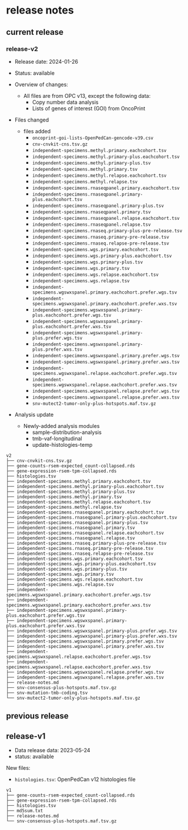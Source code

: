 # release notes

## current release
### release-v2

- Release date: 2024-01-26
- Status: available
- Overview of changes:
    - All files are from OPC v13, except the following data:
        - Copy number data analysis
        - Lists of genes of interest (GOI) from OncoPrint 


- Files changed
    - files added
        - `oncoprint-goi-lists-OpenPedCan-gencode-v39.csv`
        - `cnv-cnvkit-cns.tsv.gz`
        - `independent-specimens.methyl.primary.eachcohort.tsv`
        - `independent-specimens.methyl.primary-plus.eachcohort.tsv`
        - `independent-specimens.methyl.primary-plus.tsv`
        - `independent-specimens.methyl.primary.tsv`
        - `independent-specimens.methyl.relapse.eachcohort.tsv`
        - `independent-specimens.methyl.relapse.tsv`
        - `independent-specimens.rnaseqpanel.primary.eachcohort.tsv`
        - `independent-specimens.rnaseqpanel.primary-plus.eachcohort.tsv`
        - `independent-specimens.rnaseqpanel.primary-plus.tsv`
        - `independent-specimens.rnaseqpanel.primary.tsv`
        - `independent-specimens.rnaseqpanel.relapse.eachcohort.tsv`
        - `independent-specimens.rnaseqpanel.relapse.tsv`
        - `independent-specimens.rnaseq.primary-plus-pre-release.tsv`
        - `independent-specimens.rnaseq.primary-pre-release.tsv`
        - `independent-specimens.rnaseq.relapse-pre-release.tsv`
        - `independent-specimens.wgs.primary.eachcohort.tsv`
        - `independent-specimens.wgs.primary-plus.eachcohort.tsv`
        - `independent-specimens.wgs.primary-plus.tsv`
        - `independent-specimens.wgs.primary.tsv`
        - `independent-specimens.wgs.relapse.eachcohort.tsv`
        - `independent-specimens.wgs.relapse.tsv`
        - `independent-specimens.wgswxspanel.primary.eachcohort.prefer.wgs.tsv`
        - `independent-specimens.wgswxspanel.primary.eachcohort.prefer.wxs.tsv`
        - `independent-specimens.wgswxspanel.primary-plus.eachcohort.prefer.wgs.tsv`
        - `independent-specimens.wgswxspanel.primary-plus.eachcohort.prefer.wxs.tsv`
        - `independent-specimens.wgswxspanel.primary-plus.prefer.wgs.tsv`
        - `independent-specimens.wgswxspanel.primary-plus.prefer.wxs.tsv`
        - `independent-specimens.wgswxspanel.primary.prefer.wgs.tsv`
        - `independent-specimens.wgswxspanel.primary.prefer.wxs.tsv`
        - `independent-specimens.wgswxspanel.relapse.eachcohort.prefer.wgs.tsv`
        - `independent-specimens.wgswxspanel.relapse.eachcohort.prefer.wxs.tsv`
        - `independent-specimens.wgswxspanel.relapse.prefer.wgs.tsv`
        - `independent-specimens.wgswxspanel.relapse.prefer.wxs.tsv`
        - `snv-mutect2-tumor-only-plus-hotspots.maf.tsv.gz`
       

- Analysis update
    - Newly-added analysis modules
        - sample-distribution-analysis
        - tmb-vaf-longitudinal
        - update-histologies-temp
   
```
v2
├── cnv-cnvkit-cns.tsv.gz
├── gene-counts-rsem-expected_count-collapsed.rds
├── gene-expression-rsem-tpm-collapsed.rds
├── histologies.tsv
├── independent-specimens.methyl.primary.eachcohort.tsv
├── independent-specimens.methyl.primary-plus.eachcohort.tsv
├── independent-specimens.methyl.primary-plus.tsv
├── independent-specimens.methyl.primary.tsv
├── independent-specimens.methyl.relapse.eachcohort.tsv
├── independent-specimens.methyl.relapse.tsv
├── independent-specimens.rnaseqpanel.primary.eachcohort.tsv
├── independent-specimens.rnaseqpanel.primary-plus.eachcohort.tsv
├── independent-specimens.rnaseqpanel.primary-plus.tsv
├── independent-specimens.rnaseqpanel.primary.tsv
├── independent-specimens.rnaseqpanel.relapse.eachcohort.tsv
├── independent-specimens.rnaseqpanel.relapse.tsv
├── independent-specimens.rnaseq.primary-plus-pre-release.tsv
├── independent-specimens.rnaseq.primary-pre-release.tsv
├── independent-specimens.rnaseq.relapse-pre-release.tsv
├── independent-specimens.wgs.primary.eachcohort.tsv
├── independent-specimens.wgs.primary-plus.eachcohort.tsv
├── independent-specimens.wgs.primary-plus.tsv
├── independent-specimens.wgs.primary.tsv
├── independent-specimens.wgs.relapse.eachcohort.tsv
├── independent-specimens.wgs.relapse.tsv
├── independent-specimens.wgswxspanel.primary.eachcohort.prefer.wgs.tsv
├── independent-specimens.wgswxspanel.primary.eachcohort.prefer.wxs.tsv
├── independent-specimens.wgswxspanel.primary-plus.eachcohort.prefer.wgs.tsv
├── independent-specimens.wgswxspanel.primary-plus.eachcohort.prefer.wxs.tsv
├── independent-specimens.wgswxspanel.primary-plus.prefer.wgs.tsv
├── independent-specimens.wgswxspanel.primary-plus.prefer.wxs.tsv
├── independent-specimens.wgswxspanel.primary.prefer.wgs.tsv
├── independent-specimens.wgswxspanel.primary.prefer.wxs.tsv
├── independent-specimens.wgswxspanel.relapse.eachcohort.prefer.wgs.tsv
├── independent-specimens.wgswxspanel.relapse.eachcohort.prefer.wxs.tsv
├── independent-specimens.wgswxspanel.relapse.prefer.wgs.tsv
├── independent-specimens.wgswxspanel.relapse.prefer.wxs.tsv
├── release-notes.md
├── snv-consensus-plus-hotspots.maf.tsv.gz
├── snv-mutation-tmb-coding.tsv
└── snv-mutect2-tumor-only-plus-hotspots.maf.tsv.gz
```

## previous release
## release-v1
- Data release data: 2023-05-24
- status: available

New files:
- `histologies.tsv`: OpenPedCan v12 histologies file


```
v1
├── gene-counts-rsem-expected_count-collapsed.rds
├── gene-expression-rsem-tpm-collapsed.rds
├── histologies.tsv
├── md5sum.txt
├── release-notes.md
└── snv-consensus-plus-hotspots.maf.tsv.gz
```

